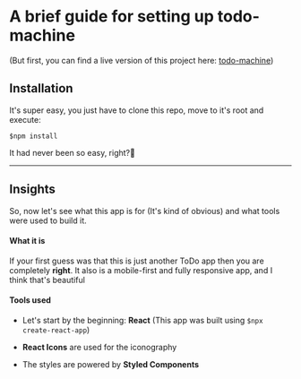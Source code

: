 # A brief guide for setting up todo-machine
(But first, you can find a live version of this project here: [todo-machine](https://juanpaferro.github.io/todo-machine))

## Installation
It's super easy, you just have to clone this repo, move to it's root and execute: 

`
$npm install
`

It had never been so easy, right?🤔

------------
## Insights
So, now let's see what this app is for (It's kind of obvious) and what tools were used to build it.

#### What it is
If your first guess was that this is just another ToDo app then you are completely **right**. It also is a mobile-first and fully responsive app, and I think that's beautiful 

#### Tools used
- Let's start by the beginning: **React** (This app was built using `$npx create-react-app`)

- **React Icons** are used for the iconography

- The styles are powered by **Styled Components**
